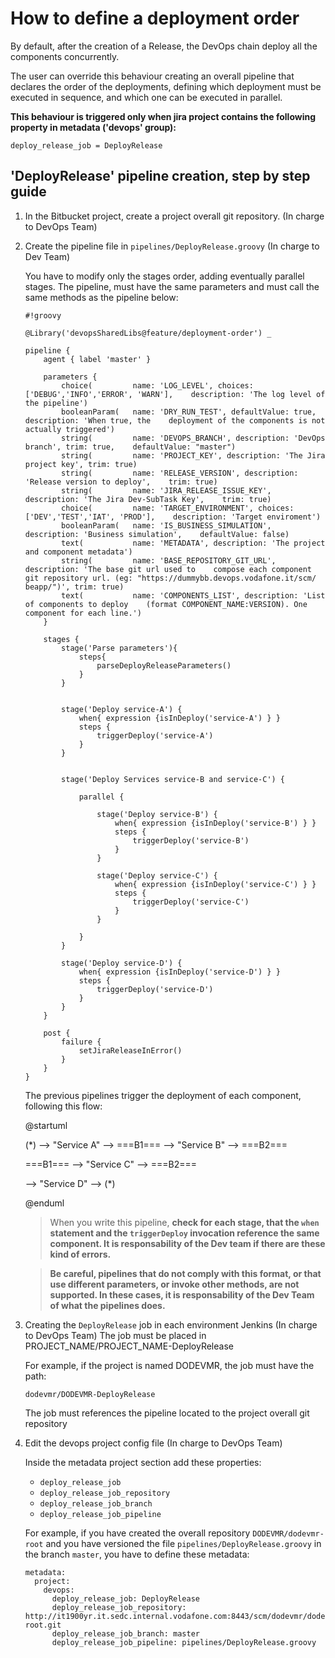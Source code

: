 # How to define a deployment order

By default, after the creation of a Release, the DevOps chain deploy all the components concurrently.

The user can override this behaviour creating an overall pipeline that declares the order of the deployments, defining which deployment must be executed in sequence, and which one can be executed in parallel.

**This behaviour is triggered only when jira project contains the following property in metadata ('devops' group):**

```
deploy_release_job = DeployRelease
```

## 'DeployRelease' pipeline creation, step by step guide

1. In the Bitbucket project, create a project overall git repository. (In charge to DevOps Team)
2. Create the pipeline file in `pipelines/DeployRelease.groovy` (In charge to Dev Team)

   You have to modify only the stages order, adding eventually parallel stages. The pipeline, must have the same parameters and must call the same methods as the pipeline below:

   ```
   #!groovy
   
   @Library('devopsSharedLibs@feature/deployment-order') _
   
   pipeline {
       agent { label 'master' }

       parameters {
           choice(         name: 'LOG_LEVEL', choices: ['DEBUG','INFO','ERROR', 'WARN'],    description: 'The log level of the pipeline')
           booleanParam(   name: 'DRY_RUN_TEST', defaultValue: true, description: 'When true, the    deployment of the components is not actually triggered')
           string(         name: 'DEVOPS_BRANCH', description: 'DevOps branch', trim: true,    defaultValue: "master")
           string(         name: 'PROJECT_KEY', description: 'The Jira project key', trim: true)
           string(         name: 'RELEASE_VERSION', description: 'Release version to deploy',    trim: true)
           string(         name: 'JIRA_RELEASE_ISSUE_KEY', description: 'The Jira Dev-SubTask Key',    trim: true)
           choice(         name: 'TARGET_ENVIRONMENT', choices: ['DEV','TEST','IAT', 'PROD'],    description: 'Target enviroment')
           booleanParam(   name: 'IS_BUSINESS_SIMULATION', description: 'Business simulation',    defaultValue: false)
           text(           name: 'METADATA', description: 'The project and component metadata')
           string(         name: 'BASE_REPOSITORY_GIT_URL', description: 'The base git url used to    compose each component git repository url. (eg: "https://dummybb.devops.vodafone.it/scm/   beapp/")', trim: true)
           text(           name: 'COMPONENTS_LIST', description: 'List of components to deploy    (format COMPONENT_NAME:VERSION). One component for each line.')
       }
   
       stages {
           stage('Parse parameters'){
               steps{
                   parseDeployReleaseParameters()
               }
           }
   
   
           stage('Deploy service-A') {
               when{ expression {isInDeploy('service-A') } }
               steps {
                   triggerDeploy('service-A')
               }
           }


           stage('Deploy Services service-B and service-C') {
   
               parallel {
   
                   stage('Deploy service-B') {
                       when{ expression {isInDeploy('service-B') } }
                       steps {
                           triggerDeploy('service-B')
                       }
                   }

                   stage('Deploy service-C') {
                       when{ expression {isInDeploy('service-C') } }
                       steps {
                           triggerDeploy('service-C')
                       }
                   }
   
               }
           }

           stage('Deploy service-D') {
               when{ expression {isInDeploy('service-D') } }
               steps {
                   triggerDeploy('service-D')
               }
           }
       }

       post {
           failure {
               setJiraReleaseInError()
           }
       }
   }
   ```

   The previous pipelines trigger the deployment of each component, following this flow:

   @startuml

   (*) --> "Service A"
   --> ===B1=== 
   --> "Service B"
   --> ===B2===

   ===B1=== --> "Service C"
   --> ===B2===

   --> "Service D"
   --> (*)

   @enduml

   > When you write this pipeline, **check for each stage, that the `when` statement and the `triggerDeploy` invocation reference the same component. It is responsability of the Dev team if there are these kind of errors.**
   
   > **Be careful, pipelines that do not comply with this format, or that use different parameters, or invoke other methods, are not supported. In these cases, it is responsability of the Dev Team of what the pipelines does.**

3. Creating the `DeployRelease` job in each environment Jenkins (In charge to DevOps Team)
   The job must be placed in PROJECT_NAME/PROJECT_NAME-DeployRelease

   For example, if the project is named DODEVMR, the job must have the path:
   ```
   dodevmr/DODEVMR-DeployRelease
   ```
   The job must references the pipeline located to the project overall git repository

4. Edit the devops project config file (In charge to DevOps Team)
   
   Inside the metadata project section add these properties:
   
   - `deploy_release_job`
   - `deploy_release_job_repository`
   - `deploy_release_job_branch`
   - `deploy_release_job_pipeline`

   For example, if you have created the overall repository `DODEVMR/dodevmr-root` and you have versioned the file `pipelines/DeployRelease.groovy` in the branch `master`, you have to define these metadata:

   ```
   metadata:
     project:
       devops:
         deploy_release_job: DeployRelease
         deploy_release_job_repository: http://it1900yr.it.sedc.internal.vodafone.com:8443/scm/dodevmr/dodevmr-root.git
         deploy_release_job_branch: master
         deploy_release_job_pipeline: pipelines/DeployRelease.groovy
   ```





